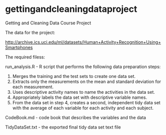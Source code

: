 # gettingandcleaningdataproject

Getting and Cleaning Data Course Project

The data for the project:

http://archive.ics.uci.edu/ml/datasets/Human+Activity+Recognition+Using+Smartphones

The required filess: 

run_analysis.R - R script that performs the following data preparation steps: 
  1. Merges the training and the test sets to create one data set.
  2. Extracts only the measurements on the mean and standard deviation for each measurement.
  3. Uses descriptive activity names to name the activities in the data set.
  4. Appropriately labels the data set with descriptive variable names.
  5. From the data set in step 4, creates a second, independent tidy data set with the average of each variable for each activity and each subject.
  
CodeBook.md - code book that describes the variables and the data

TidyDataSet.txt - the exported final tidy data set text file
  

